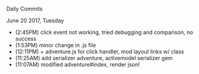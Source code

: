 Daily Commits

June 20 2017, Tuesday
- (2:45PM) click event not working, tried debugging and comparison, no success
- (1:53PM) minor change in .js file
- (12:11PM) + adventure.js for click handler, mod layout links w/ class
- (11:25AM) add serializer adventure, activemodel serializer gem
- (11:07AM) modified adventure#index, render json!
